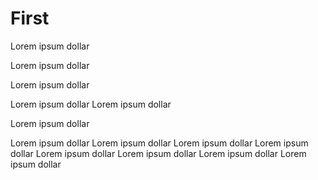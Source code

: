 # First
Lorem ipsum dollar

Lorem ipsum dollar

Lorem ipsum dollar

Lorem ipsum dollar
Lorem ipsum dollar

Lorem ipsum dollar

Lorem ipsum dollar
Lorem ipsum dollar
Lorem ipsum dollar
Lorem ipsum dollar
Lorem ipsum dollar
Lorem ipsum dollar
Lorem ipsum dollar
Lorem ipsum dollar
